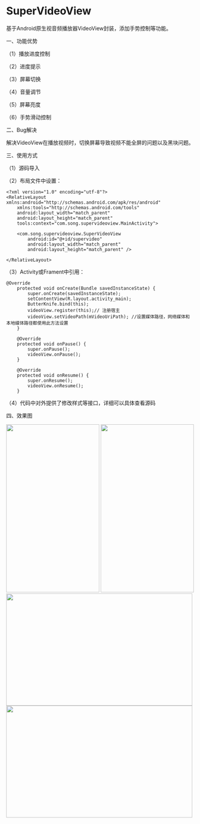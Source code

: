 # SuperVideoView
基于Android原生视音频播放器VideoView封装，添加手势控制等功能。

一、功能优势

（1）播放进度控制

（2）进度提示

（3）屏幕切换

（4）音量调节

（5）屏幕亮度

（6）手势滑动控制

二、Bug解决

 解决VideoView在播放视频时，切换屏幕导致视频不能全屏的问题以及黑块问题。

三、使用方式

（1）源码导入

（2）布局文件中设置：

    <?xml version="1.0" encoding="utf-8"?>  
    <RelativeLayout xmlns:android="http://schemas.android.com/apk/res/android"  
        xmlns:tools="http://schemas.android.com/tools"  
        android:layout_width="match_parent"  
        android:layout_height="match_parent"  
        tools:context="com.song.supervideoview.MainActivity">  
     
        <com.song.supervideoview.SuperVideoView  
            android:id="@+id/supervideo"  
            android:layout_width="match_parent"  
            android:layout_height="match_parent" />  
            
    </RelativeLayout>  

（3）Activity或Frament中引用：

    @Override  
        protected void onCreate(Bundle savedInstanceState) {  
            super.onCreate(savedInstanceState);  
            setContentView(R.layout.activity_main);  
            ButterKnife.bind(this);  
            videoView.register(this);// 注册宿主  
            videoView.setVideoPath(mVideoUriPath); //设置媒体路径，网络媒体和本地媒体路径都使用此方法设置  
        }  
      
        @Override  
        protected void onPause() {  
            super.onPause();  
            videoView.onPause();  
        }  
      
        @Override  
        protected void onResume() {  
            super.onResume();  
            videoView.onResume();  
        }  

（4）代码中对外提供了修改样式等接口，详细可以具体查看源码

四、效果图

<img width="250" height="450" src="https://raw.githubusercontent.com/songxiaoliang/SuperVideoView/master/demo/S70425-164928.jpg"/>
<img width="250" height="450" src="https://raw.githubusercontent.com/songxiaoliang/SuperVideoView/master/demo/S70425-164950.jpg"/>
<img width="500" height="300" src="https://raw.githubusercontent.com/songxiaoliang/SuperVideoView/master/demo/S70425-160651.jpg"/>
<img width="500" height="300" src="https://raw.githubusercontent.com/songxiaoliang/SuperVideoView/master/demo/S70425-160704.jpg"/>

